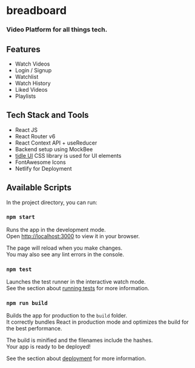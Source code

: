 # breadboard

### Video Platform for all things tech.

## Features

- Watch Videos 
- Login / Signup
- Watchlist
- Watch History
- Liked Videos
- Playlists

## Tech Stack and Tools
- React JS
- React Router v6
- React Context API + useReducer
- Backend setup using MockBee
- [tidle UI](https://tidle-ui.netlify.app/) CSS library is used for UI elements
- FontAwesome Icons
- Netlify for Deployment

## Available Scripts

In the project directory, you can run:

### `npm start`

Runs the app in the development mode.\
Open [http://localhost:3000](http://localhost:3000) to view it in your browser.

The page will reload when you make changes.\
You may also see any lint errors in the console.

### `npm test`

Launches the test runner in the interactive watch mode.\
See the section about [running tests](https://facebook.github.io/create-react-app/docs/running-tests) for more information.

### `npm run build`

Builds the app for production to the `build` folder.\
It correctly bundles React in production mode and optimizes the build for the best performance.

The build is minified and the filenames include the hashes.\
Your app is ready to be deployed!

See the section about [deployment](https://facebook.github.io/create-react-app/docs/deployment) for more information.
